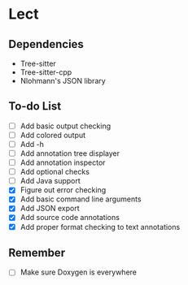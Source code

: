 # Lect

## Dependencies
- Tree-sitter
- Tree-sitter-cpp
- Nlohmann's JSON library

## To-do List
- [ ] Add basic output checking
- [ ] Add colored output
- [ ] Add -h
- [ ] Add annotation tree displayer
- [ ] Add annotation inspector
- [ ] Add optional checks
- [ ] Add Java support
- [x] Figure out error checking
- [x] Add basic command line arguments
- [x] Add JSON export
- [x] Add source code annotations
- [x] Add proper format checking to text annotations 

## Remember
- [ ] Make sure Doxygen is everywhere
